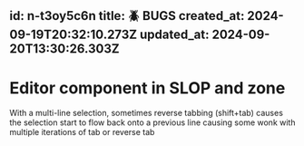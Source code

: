 id: n-t3oy5c6n
title: 🪲 BUGS
created_at: 2024-09-19T20:32:10.273Z
updated_at: 2024-09-20T13:30:26.303Z
---
# Editor component in SLOP and zone
With a multi-line selection, sometimes reverse tabbing (shift+tab) causes the selection start to flow back onto a previous line causing some wonk with multiple iterations of tab or reverse tab
